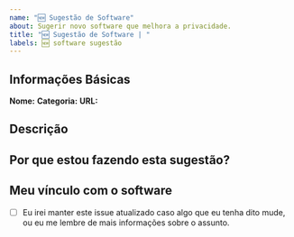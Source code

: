 ```yaml
---
name: "🆕 Sugestão de Software"
about: Sugerir novo software que melhora a privacidade.
title: "🆕 Sugestão de Software | "
labels: 🆕 software sugestão
---
```


## Informações Básicas

**Nome:**
**Categoria:**
**URL:**

## Descrição


## Por que estou fazendo esta sugestão?

<!-- Insira qualquer coisa que queira nos dizer sobre o software que está recomendando -->

## Meu vínculo com o software

<!-- Você é o autor? Entusiasta? É amigo do autor, ou pedido por ele pra fazer esta sugestão? É um funcionário da empresa que criou o software? -->

- [ ] Eu irei manter este issue atualizado caso algo que eu tenha dito mude, ou eu me lembre de mais informações sobre o assunto.
